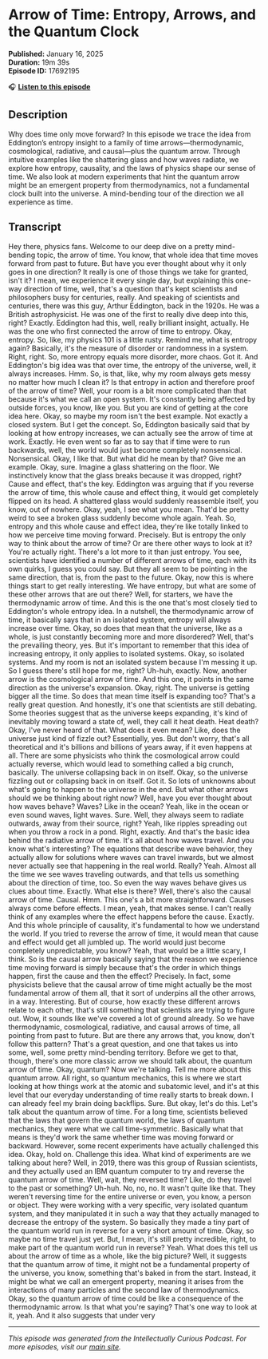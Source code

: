 # Arrow of Time: Entropy, Arrows, and the Quantum Clock

**Published:** January 16, 2025  
**Duration:** 19m 39s  
**Episode ID:** 17692195

🎧 **[Listen to this episode](https://intellectuallycurious.buzzsprout.com/2529712/episodes/17692195-arrow-of-time-entropy-arrows-and-the-quantum-clock)**

## Description

Why does time only move forward? In this episode we trace the idea from Eddington’s entropy insight to a family of time arrows—thermodynamic, cosmological, radiative, and causal—plus the quantum arrow. Through intuitive examples like the shattering glass and how waves radiate, we explore how entropy, causality, and the laws of physics shape our sense of time. We also look at modern experiments that hint the quantum arrow might be an emergent property from thermodynamics, not a fundamental clock built into the universe. A mind-bending tour of the direction we all experience as time.

## Transcript

Hey there, physics fans. Welcome to our deep dive on a pretty mind-bending topic, the arrow of time. You know, that whole idea that time moves forward from past to future. But have you ever thought about why it only goes in one direction? It really is one of those things we take for granted, isn't it? I mean, we experience it every single day, but explaining this one-way direction of time, well, that's a question that's kept scientists and philosophers busy for centuries, really. And speaking of scientists and centuries, there was this guy, Arthur Eddington, back in the 1920s. He was a British astrophysicist. He was one of the first to really dive deep into this, right? Exactly. Eddington had this, well, really brilliant insight, actually. He was the one who first connected the arrow of time to entropy. Okay, entropy. So, like, my physics 101 is a little rusty. Remind me, what is entropy again? Basically, it's the measure of disorder or randomness in a system. Right, right. So, more entropy equals more disorder, more chaos. Got it. And Eddington's big idea was that over time, the entropy of the universe, well, it always increases. Hmm. So, is that, like, why my room always gets messy no matter how much I clean it? Is that entropy in action and therefore proof of the arrow of time? Well, your room is a bit more complicated than that because it's what we call an open system. It's constantly being affected by outside forces, you know, like you. But you are kind of getting at the core idea here. Okay, so maybe my room isn't the best example. Not exactly a closed system. But I get the concept. So, Eddington basically said that by looking at how entropy increases, we can actually see the arrow of time at work. Exactly. He even went so far as to say that if time were to run backwards, well, the world would just become completely nonsensical. Nonsensical. Okay, I like that. But what did he mean by that? Give me an example. Okay, sure. Imagine a glass shattering on the floor. We instinctively know that the glass breaks because it was dropped, right? Cause and effect, that's the key. Eddington was arguing that if you reverse the arrow of time, this whole cause and effect thing, it would get completely flipped on its head. A shattered glass would suddenly reassemble itself, you know, out of nowhere. Okay, yeah, I see what you mean. That'd be pretty weird to see a broken glass suddenly become whole again. Yeah. So, entropy and this whole cause and effect idea, they're like totally linked to how we perceive time moving forward. Precisely. But is entropy the only way to think about the arrow of time? Or are there other ways to look at it? You're actually right. There's a lot more to it than just entropy. You see, scientists have identified a number of different arrows of time, each with its own quirks, I guess you could say. But they all seem to be pointing in the same direction, that is, from the past to the future. Okay, now this is where things start to get really interesting. We have entropy, but what are some of these other arrows that are out there? Well, for starters, we have the thermodynamic arrow of time. And this is the one that's most closely tied to Eddington's whole entropy idea. In a nutshell, the thermodynamic arrow of time, it basically says that in an isolated system, entropy will always increase over time. Okay, so does that mean that the universe, like as a whole, is just constantly becoming more and more disordered? Well, that's the prevailing theory, yes. But it's important to remember that this idea of increasing entropy, it only applies to isolated systems. Okay, so isolated systems. And my room is not an isolated system because I'm messing it up. So I guess there's still hope for me, right? Uh-huh, exactly. Now, another arrow is the cosmological arrow of time. And this one, it points in the same direction as the universe's expansion. Okay, right. The universe is getting bigger all the time. So does that mean time itself is expanding too? That's a really great question. And honestly, it's one that scientists are still debating. Some theories suggest that as the universe keeps expanding, it's kind of inevitably moving toward a state of, well, they call it heat death. Heat death? Okay, I've never heard of that. What does it even mean? Like, does the universe just kind of fizzle out? Essentially, yes. But don't worry, that's all theoretical and it's billions and billions of years away, if it even happens at all. There are some physicists who think the cosmological arrow could actually reverse, which would lead to something called a big crunch, basically. The universe collapsing back in on itself. Okay, so the universe fizzling out or collapsing back in on itself. Got it. So lots of unknowns about what's going to happen to the universe in the end. But what other arrows should we be thinking about right now? Well, have you ever thought about how waves behave? Waves? Like in the ocean? Yeah, like in the ocean or even sound waves, light waves. Sure. Well, they always seem to radiate outwards, away from their source, right? Yeah, like ripples spreading out when you throw a rock in a pond. Right, exactly. And that's the basic idea behind the radiative arrow of time. It's all about how waves travel. And you know what's interesting? The equations that describe wave behavior, they actually allow for solutions where waves can travel inwards, but we almost never actually see that happening in the real world. Really? Yeah. Almost all the time we see waves traveling outwards, and that tells us something about the direction of time, too. So even the way waves behave gives us clues about time. Exactly. What else is there? Well, there's also the causal arrow of time. Causal. Hmm. This one's a bit more straightforward. Causes always come before effects. I mean, yeah, that makes sense. I can't really think of any examples where the effect happens before the cause. Exactly. And this whole principle of causality, it's fundamental to how we understand the world. If you tried to reverse the arrow of time, it would mean that cause and effect would get all jumbled up. The world would just become completely unpredictable, you know? Yeah, that would be a little scary, I think. So is the causal arrow basically saying that the reason we experience time moving forward is simply because that's the order in which things happen, first the cause and then the effect? Precisely. In fact, some physicists believe that the causal arrow of time might actually be the most fundamental arrow of them all, that it sort of underpins all the other arrows, in a way. Interesting. But of course, how exactly these different arrows relate to each other, that's still something that scientists are trying to figure out. Wow, it sounds like we've covered a lot of ground already. So we have thermodynamic, cosmological, radiative, and causal arrows of time, all pointing from past to future. But are there any arrows that, you know, don't follow this pattern? That's a great question, and one that takes us into some, well, some pretty mind-bending territory. Before we get to that, though, there's one more classic arrow we should talk about, the quantum arrow of time. Okay, quantum? Now we're talking. Tell me more about this quantum arrow. All right, so quantum mechanics, this is where we start looking at how things work at the atomic and subatomic level, and it's at this level that our everyday understanding of time really starts to break down. I can already feel my brain doing backflips. Sure. But okay, let's do this. Let's talk about the quantum arrow of time. For a long time, scientists believed that the laws that govern the quantum world, the laws of quantum mechanics, they were what we call time-symmetric. Basically what that means is they'd work the same whether time was moving forward or backward. However, some recent experiments have actually challenged this idea. Okay, hold on. Challenge this idea. What kind of experiments are we talking about here? Well, in 2019, there was this group of Russian scientists, and they actually used an IBM quantum computer to try and reverse the quantum arrow of time. Well, wait, they reversed time? Like, do they travel to the past or something? Uh-huh. No, no, no. It wasn't quite like that. They weren't reversing time for the entire universe or even, you know, a person or object. They were working with a very specific, very isolated quantum system, and they manipulated it in such a way that they actually managed to decrease the entropy of the system. So basically they made a tiny part of the quantum world run in reverse for a very short amount of time. Okay, so maybe no time travel just yet. But, I mean, it's still pretty incredible, right, to make part of the quantum world run in reverse? Yeah. What does this tell us about the arrow of time as a whole, like the big picture? Well, it suggests that the quantum arrow of time, it might not be a fundamental property of the universe, you know, something that's baked in from the start. Instead, it might be what we call an emergent property, meaning it arises from the interactions of many particles and the second law of thermodynamics. Okay, so the quantum arrow of time could be like a consequence of the thermodynamic arrow. Is that what you're saying? That's one way to look at it, yeah. And it also suggests that under very

---
*This episode was generated from the Intellectually Curious Podcast. For more episodes, visit our [main site](https://intellectuallycurious.buzzsprout.com).*
